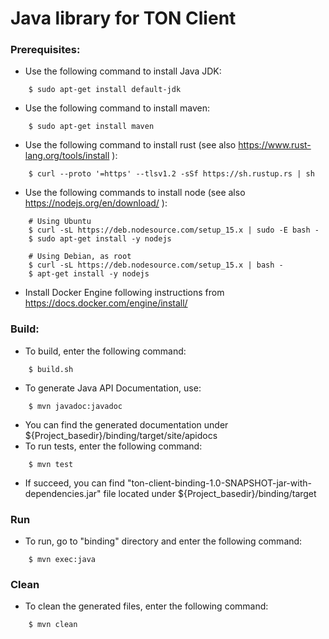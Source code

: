 # Java library for TON Client

### Prerequisites:
- Use the following command to install Java JDK:
```
    $ sudo apt-get install default-jdk
```
- Use the following command to install maven:
```
    $ sudo apt-get install maven
```
- Use the following command to install rust (see also https://www.rust-lang.org/tools/install ):
```
    $ curl --proto '=https' --tlsv1.2 -sSf https://sh.rustup.rs | sh
```
- Use the following commands to install node (see also https://nodejs.org/en/download/ ):
```
    # Using Ubuntu
    $ curl -sL https://deb.nodesource.com/setup_15.x | sudo -E bash -
    $ sudo apt-get install -y nodejs

    # Using Debian, as root
    $ curl -sL https://deb.nodesource.com/setup_15.x | bash -
    $ apt-get install -y nodejs
```
- Install Docker Engine following instructions from https://docs.docker.com/engine/install/

### Build:
- To build, enter the following command:
```
    $ build.sh
```
- To generate Java API Documentation, use:
```
    $ mvn javadoc:javadoc
```
- You can find the generated documentation under ${Project_basedir}/binding/target/site/apidocs
- To run tests, enter the following command:
```
    $ mvn test
```
- If succeed, you can find "ton-client-binding-1.0-SNAPSHOT-jar-with-dependencies.jar" file located under ${Project_basedir}/binding/target

### Run
- To run, go to "binding" directory and enter the following command:
```
    $ mvn exec:java
```

### Clean
- To clean the generated files, enter the following command:
```
    $ mvn clean
```
